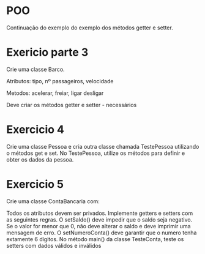 # POO

Continuação do exemplo do exemplo dos métodos getter e setter.

# Exericio parte 3

Crie uma classe Barco. 

Atributos: tipo, nº passageiros, velocidade

Metodos: acelerar, freiar, ligar desligar

Deve criar os métodos getter e setter - necessários

# Exercicio 4

Crie uma classe Pessoa e cria outra classe chamada TestePessoa utilizando o métodos get e set. No TestePessoa, utilize os métodos para definir e obter os dados da pessoa.

# Exercicio 5
Crie uma classe ContaBancaria com:

Todos os atributos devem ser privados. Implemente getters e setters  com as seguintes regras. O setSaldo() deve impedir que o saldo seja negativo. Se o valor for menor que 0, não deve alterar o saldo e deve imprimir uma mensagem de erro. O setNumeroConta() deve garantir que o numero tenha extamente 6 dígitos. No método main() da classe TesteConta, teste os setters com dados válidos e inválidos